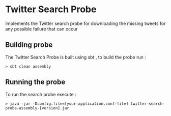 # Twitter Search Probe

Implements the Twitter search probe for downloading the missing tweets for any possible failure that can occur


## Building probe

The Twitter Search Probe is built using sbt , to build the probe run :

```
> sbt clean assembly
```

## Running the probe

To run the search probe execute :

```
> java -jar -Dconfig.file=[your-application.conf-file] twitter-search-probe-assembly-[version].jar
```